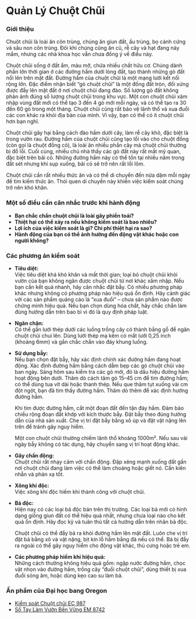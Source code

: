 # Quản Lý Chuột Chũi

### Giới thiệu

Chuột chũi là loài ăn côn trùng, chúng ăn giun đất, ấu trùng, bọ cánh cứng và sâu non côn trùng. Đôi khi chúng cũng ăn củ, rễ cây và hạt đang nảy mầm, nhưng các nhà khoa học vẫn chưa đồng ý về điều này.

Chuột chũi sống ở đất ẩm, màu mỡ, chứa nhiều chất hữu cơ. Chúng dành phần lớn thời gian ở các đường hầm dưới lòng đất, tạo thành những gò đất nổi lên trên mặt đất. Đường hầm của chuột chũi là một mạng lưới kết nối rộng lớn. Đặc điểm nhận biết “gò chuột chũi” là một đống đất tròn, đối xứng được đẩy lên mặt đất ở nơi chuột chũi đang đào. Số lượng gò đất không phản ánh đúng số lượng chuột chũi trong khu vực. Một con chuột chũi xâm nhập vùng đất mới có thể tạo 3 đến 4 gò mới mỗi ngày, và có thể tạo ra 30 đến 60 gò trong một tháng. Chuột chũi cũng rất bảo vệ lãnh thổ và xua đuổi các con khác ra khỏi địa bàn của mình. Vì vậy, bạn có thể có ít chuột chũi hơn bạn nghĩ.

Chuột chũi gây hại bằng cách đào hầm dưới cây, làm rễ cây khô, đặc biệt là trong vườn rau. Đường hầm của chuột chũi cũng tạo lối vào cho chuột đồng (còn gọi là chuột đồng cỏ), là loài ăn nhiều phần cây mà chuột chũi thường bị đổ lỗi. Cuối cùng, nhiều chủ nhà thấy các gò đất này rất mất mỹ quan, đặc biệt trên bãi cỏ. Những đường hầm này có thể tồn tại nhiều năm trong đất sét nhưng khi sụp xuống, bãi cỏ sẽ trở nên rất lồi lõm.

Chuột chũi cần rất nhiều thức ăn và có thể di chuyển đến nửa dặm mỗi ngày để tìm kiếm thức ăn. Thói quen di chuyển này khiến việc kiểm soát chúng trở nên khó khăn.

### Một số điều cần cân nhắc trước khi hành động

- **Bạn chắc chắn chuột chũi là loài gây phiền toái?**
- **Thiệt hại có thể xảy ra nếu không kiểm soát là bao nhiêu?**
- **Lợi ích của việc kiểm soát là gì? Chi phí thiệt hại ra sao?**
- **Hành động của bạn có thể ảnh hưởng đến động vật khác hoặc con người không?**

### Các phương án kiểm soát

- **Tiêu diệt:**  
  Việc tiêu diệt khá khó khăn và mất thời gian; loại bỏ chuột chũi khỏi vườn của bạn không ngăn được chuột chũi từ nơi khác xâm nhập. Nếu bạn cần kết quả nhanh, hãy cân nhắc đặt bẫy. Có nhiều phương pháp khác nhưng không có phương pháp nào hiệu quả ổn định. Hãy cảnh giác với các sản phẩm quảng cáo là “xua đuổi” – chưa sản phẩm nào được chứng minh hiệu quả. Nếu bạn chọn dùng hóa chất, hãy chắc chắn làm đúng hướng dẫn trên bao bì vì đó là quy định pháp luật.

- **Ngăn chặn:**  
  Có thể gắn lưới thép dưới các luống trồng cây có thành bằng gỗ để ngăn chuột chũi chui lên. Dùng lưới thép mạ kẽm có mắt lưới 0,25 inch (khoảng 6mm) và gắn chắc chắn vào đáy khung luống.

- **Sử dụng bẫy:**  
  Nếu bạn chọn đặt bẫy, hãy xác định chính xác đường hầm đang hoạt động. Xác định đường hầm bằng cách dẫm bẹp các gò chuột chũi vào ban ngày. Sáng hôm sau kiểm tra các gò mới, đó là dấu hiệu đường hầm hoạt động bên dưới. Thăm dò cách tâm gò 15–45 cm để tìm đường hầm; có thể dùng tua vít dài hoặc thanh thép. Nếu que thăm tụt xuống vài cm đột ngột, bạn đã tìm thấy đường hầm. Thăm dò thêm để xác định hướng đường hầm.

  Khi tìm được đường hầm, cắt một đoạn đất đến tận đáy hầm. Đảm bảo chiều rộng đoạn đất khớp với kích thước bẫy. Đặt bẫy theo đúng hướng dẫn của nhà sản xuất. Che vị trí đặt bẫy bằng xô úp và đặt vật nặng lên trên để tránh gây nguy hiểm.

  Một con chuột chũi thường chiếm lãnh thổ khoảng 1000m². Nếu sau vài ngày bẫy không có tác dụng, hãy chuyển sang vị trí hoạt động khác.

- **Gây chấn động:**  
  Chuột chũi rất nhạy cảm với chấn động. Đập xẻng mạnh xuống đất gần nơi chuột chũi đang làm việc có thể làm choáng hoặc giết nó. Cần kiên nhẫn và phản xạ tốt.

- **Xông khí độc:**  
  Việc xông khí độc hiếm khi thành công với chuột chũi.

- **Bả độc:**  
  Hiện nay có các loại bả độc bán trên thị trường. Các loại bả mới có hình dạng giống giun đất có thể hiệu quả nhất, nhưng chưa loại nào cho kết quả ổn định. Hãy đọc kỹ và tuân thủ tất cả hướng dẫn trên nhãn bả độc.

  Chuột chũi có thể đẩy bả ra khỏi đường hầm lên mặt đất. Luôn che vị trí đặt bả bằng xô và vật nặng, bịt kín lỗ hầm bằng đá nếu có thể. Bả bị đẩy ra ngoài có thể gây nguy hiểm cho động vật khác, thú cưng hoặc trẻ em.

- **Các phương pháp hiếm khi hiệu quả:**  
  Những cách thường không hiệu quả gồm: ngập nước đường hầm, chọc vật nhọn vào đường hầm, trồng cây “đuổi chuột chũi”, dùng thiết bị xua đuổi sóng âm, hoặc dùng kẹo cao su làm bả.

### Ấn phẩm của Đại học bang Oregon

- [Kiểm soát Chuột chũi EC 987](https://catalog.extension.oregonstate.edu)
- [Sổ Tay Làm Vườn Bền Vững EM 8742](https://catalog.extension.oregonstate.edu)
